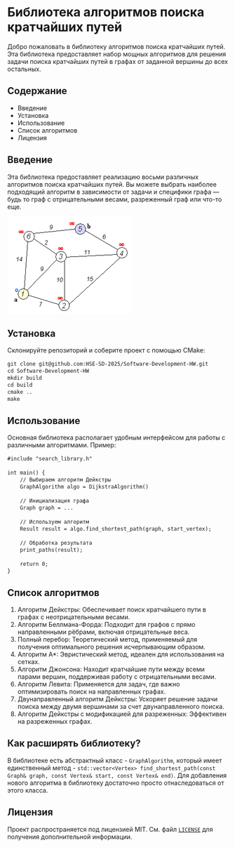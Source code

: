 # Библиотека алгоритмов поиска кратчайших путей

Добро пожаловать в библиотеку алгоритмов поиска кратчайших путей. Эта библиотека предоставляет набор мощных алгоритмов для решения задачи поиска кратчайших путей в графах от заданной вершины до всех остальных.

## Содержание

- Введение
- Установка
- Использование
- Список алгоритмов
- Лицензия

## Введение

Эта библиотека предоставляет реализацию восьми различных алгоритмов поиска кратчайших путей. Вы можете выбрать наиболее подходящий алгоритм в зависимости от задачи и специфики графа — будь то граф с отрицательными весами, разреженный граф или что-то еще.

![Пример решения задачи с помощью алгоритма Дейкстры](resources/dijkstra_animation.gif)

## Установка

Склонируйте репозиторий и соберите проект с помощью CMake:
```
git clone git@github.com:HSE-SD-2025/Software-Development-HW.git
cd Software-Development-HW
mkdir build
cd build
cmake ..
make
```
## Использование

Основная библиотека располагает удобным интерфейсом для работы с различными алгоритмами. Пример:
```
#include "search_library.h"

int main() {
    // Выбираем алгоритм Дейкстры
    GraphAlgorithm algo = DijkstraAlgorithm()

    // Инициализация графа
    Graph graph = ...

    // Используем алгоритм
    Result result = algo.find_shortest_path(graph, start_vertex);

    // Обработка результата
    print_paths(result);

    return 0;
}
```

## Список алгоритмов

1. Алгоритм Дейкстры: Обеспечивает поиск кратчайшего пути в графах с неотрицательными весами.
2. Алгоритм Беллмана-Форда: Подходит для графов с прямо направленными рёбрами, включая отрицательные веса.
3. Полный перебор: Теоретический метод, применяемый для получения оптимального решения исчерпывающим образом.
4. Алгоритм A*: Эвристический метод, идеален для использования на сетках.
5. Алгоритм Джонсона: Находит кратчайшие пути между всеми парами вершин, поддерживая работу с отрицательными весами.
6. Алгоритм Левита: Применяется для задач, где важно оптимизировать поиск на направленных графах.
7. Двунаправленный алгоритм Дейкстры: Ускоряет решение задачи поиска между двумя вершинами за счет двунаправленного поиска.
8. Алгоритм Дейкстры с модификацией для разреженных: Эффективен на разреженных графах.

## Как расширять библиотеку?

В библиотеке есть абстрактный класс - ```GraphAlgorithm```, который имеет единственный метод -  ```std::vector<Vertex> find_shortest_path(const Graph& graph, const Vertex& start, const Vertex& end)```. Для добавления нового алгоритма в библиотеку достаточно просто отнаследоваться от этого класса.

## Лицензия

Проект распространяется под лицензией MIT. См. файл [`LICENSE`](LICENSE) для получения дополнительной информации.
